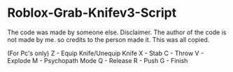 # Roblox-Grab-Knifev3-Script
The code was made by someone else.
Disclaimer. The author of the code is not made by me.
so credits to the person made it.
This was all copied.

(For Pc's only)
Z - Equip Knife/Unequip Knife
X - Stab
C - Throw
V - Explode
M - Psychopath Mode
Q - Release 
R - Push
G - Finish
